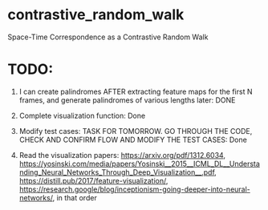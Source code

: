 # contrastive_random_walk
Space-Time Correspondence as a Contrastive Random Walk


# TODO: 

1. I can create palindromes AFTER extracting feature maps for the first N frames, and generate palindromes of various lengths later: DONE

2. Complete visualization function: Done

3. Modify test cases: TASK FOR TOMORROW. GO THROUGH THE CODE, CHECK AND CONFIRM FLOW AND MODIFY THE TEST CASES: Done

4. Read the visualization papers: https://arxiv.org/pdf/1312.6034, https://yosinski.com/media/papers/Yosinski__2015__ICML_DL__Understanding_Neural_Networks_Through_Deep_Visualization__.pdf, https://distill.pub/2017/feature-visualization/, https://research.google/blog/inceptionism-going-deeper-into-neural-networks/, in that order


